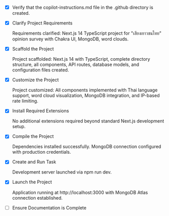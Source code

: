 <!-- Use this file to provide workspace-specific custom instructions to Copilot. For more details, visit https://code.visualstudio.com/docs/copilot/copilot-customization#_use-a-githubcopilotinstructionsmd-file -->

- [x] Verify that the copilot-instructions.md file in the .github directory is created.

- [x] Clarify Project Requirements
  <!-- Ask for project type, language, and frameworks if not specified. Skip if already provided. -->

  Requirements clarified: Next.js 14 TypeScript project for "เสียงเยาวชนไทย" opinion survey with Chakra UI, MongoDB, word clouds.

- [x] Scaffold the Project
  <!--
  Ensure that the previous step has been marked as completed.
  Call project setup tool with projectType parameter.
  Run scaffolding command to create project files and folders.
  Use '.' as the working directory.
  If no appropriate projectType is available, search documentation using available tools.
  Otherwise, create the project structure manually using available file creation tools.
  -->

  Project scaffolded: Next.js 14 with TypeScript, complete directory structure, all components, API routes, database models, and configuration files created.

- [x] Customize the Project
  <!--
  Verify that all previous steps have been completed successfully and you have marked the step as completed.
  Develop a plan to modify codebase according to user requirements.
  Apply modifications using appropriate tools and user-provided references.
  Skip this step for "Hello World" projects.
  -->

  Project customized: All components implemented with Thai language support, word cloud visualization, MongoDB integration, and IP-based rate limiting.

- [x] Install Required Extensions
  <!-- ONLY install extensions provided mentioned in the get_project_setup_info. Skip this step otherwise and mark as completed. -->

  No additional extensions required beyond standard Next.js development setup.

- [x] Compile the Project
  <!--
  Verify that all previous steps have been completed.
  Install any missing dependencies.
  Run diagnostics and resolve any issues.
  Check for markdown files in project folder for relevant instructions on how to do this.
  -->

  Dependencies installed successfully. MongoDB connection configured with production credentials.

- [x] Create and Run Task
  <!--
  Verify that all previous steps have been completed.
  Check https://code.visualstudio.com/docs/debugtest/tasks to determine if the project needs a task. If so, use the create_and_run_task to create and launch a task based on package.json, README.md, and project structure.
  Skip this step otherwise.
   -->

  Development server launched via npm run dev.

- [x] Launch the Project
  <!--
  Verify that all previous steps have been completed.
  Prompt user for debug mode, launch only if confirmed.
   -->

  Application running at http://localhost:3000 with MongoDB Atlas connection established.

- [ ] Ensure Documentation is Complete
<!--
Verify that all previous steps have been completed.
Verify that README.md and the copilot-instructions.md file in the .github directory exists and contains current project information.
Clean up the copilot-instructions.md file in the .github directory by removing all HTML comments.
 -->
